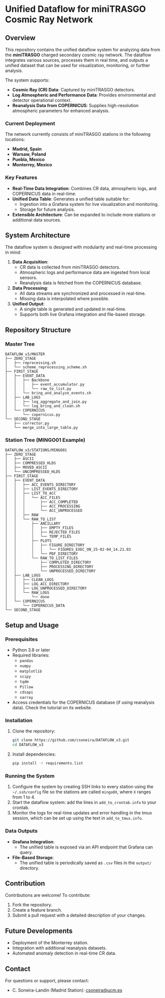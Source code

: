 # Unified Dataflow for miniTRASGO Cosmic Ray Network

## Overview
This repository contains the unified dataflow system for analyzing data from the **miniTRASGO** charged secondary cosmic ray network. The dataflow integrates various sources, processes them in real time, and outputs a unified dataset that can be used for visualization, monitoring, or further analysis.

The system supports:
- **Cosmic Ray (CR) Data**: Captured by miniTRASGO detectors.
- **Log Atmospheric and Performance Data**: Provides environmental and detector operational context.
- **Reanalysis Data from COPERNICUS**: Supplies high-resolution atmospheric parameters for enhanced analysis.

### Current Deployment
The network currently consists of miniTRASGO stations in the following locations:
- **Madrid, Spain**
- **Warsaw, Poland**
- **Puebla, Mexico**
- **Monterrey, Mexico**

### Key Features
- **Real-Time Data Integration**: Combines CR data, atmospheric logs, and COPERNICUS data in real-time.
- **Unified Data Table**: Generates a unified table suitable for:
  - Ingestion into a Grafana system for live visualization and monitoring.
  - Storage for future analysis.
- **Extensible Architecture**: Can be expanded to include more stations or additional data sources.

## System Architecture
The dataflow system is designed with modularity and real-time processing in mind:
1. **Data Acquisition**:
   - CR data is collected from miniTRASGO detectors.
   - Atmospheric logs and performance data are ingested from local sensors.
   - Reanalysis data is fetched from the COPERNICUS database.
2. **Data Processing**:
   - All data streams are synchronized and processed in real-time.
   - Missing data is interpolated where possible.
3. **Unified Output**:
   - A single table is generated and updated in real-time.
   - Supports both live Grafana integration and file-based storage.

## Repository Structure

### Master Tree
```
DATAFLOW_v3/MASTER
├── ZERO_STAGE
│   ├── reprocessing.sh
│   └── scheme_reprocessing_scheme.sh
├── FIRST_STAGE
│   ├── EVENT_DATA
│   │   ├── Backbone
│   │   │   ├── event_accumulator.py
│   │   │   └── raw_to_list.py
│   │   └── bring_and_analyze_events.sh
│   ├── LAB_LOGS
│   │   ├── log_aggregate_and_join.py
│   │   └── log_bring_and_clean.sh
│   └── COPERNICUS
│       └── copernicus.py
└── SECOND_STAGE
    ├── corrector.py
    └── merge_into_large_table.py
```

### Station Tree (MINGO01 Example)
```
DATAFLOW_v3/STATIONS/MINGO01
├── ZERO_STAGE
│   ├── ASCII
│   ├── COMPRESSED_HLDS
│   ├── MOVED_ASCII
│   └── UNCOMPRESSED_HLDS
├── FIRST_STAGE
│   ├── EVENT_DATA
│   │   ├── ACC_EVENTS_DIRECTORY
│   │   ├── LIST_EVENTS_DIRECTORY
│   │   ├── LIST_TO_ACC
│   │   │   └── ACC_FILES
│   │   │       ├── ACC_COMPLETED
│   │   │       ├── ACC_PROCESSING
│   │   │       └── ACC_UNPROCESSED
│   │   ├── RAW
│   │   └── RAW_TO_LIST
│   │       ├── ANCILLARY
│   │       │   ├── EMPTY_FILES
│   │       │   ├── REJECTED_FILES
│   │       │   └── TEMP_FILES
│   │       ├── PLOTS
│   │       │   ├── FIGURE_DIRECTORY
│   │       │   │   └── FIGURES_EXEC_ON_25-02-04_14.21.03
│   │       │   └── PDF_DIRECTORY
│   │       └── RAW_TO_LIST_FILES
│   │           ├── COMPLETED_DIRECTORY
│   │           ├── PROCESSING_DIRECTORY
│   │           └── UNPROCESSED_DIRECTORY
│   ├── LAB_LOGS
│   │   ├── CLEAN_LOGS
│   │   ├── LOG_ACC_DIRECTORY
│   │   ├── LOG_UNPROCESSED_DIRECTORY
│   │   └── RAW_LOGS
│   │       └── done
│   └── COPERNICUS
│       └── COPERNICUS_DATA
└── SECOND_STAGE
```

## Setup and Usage

### Prerequisites
- Python 3.8 or later
- Required libraries:
  - `pandas`
  - `numpy`
  - `matplotlib`
  - `scipy`
  - `tqdm`
  - `Pillow`
  - `cdsapi`
  - `xarray`
- Access credentials for the COPERNICUS database (if using reanalysis data). Check the tutorial on its website.

### Installation
1. Clone the repository:
   ```bash
   git clone https://github.com/csoneira/DATAFLOW_v3.git
   cd DATAFLOW_v3
   ```

2. Install dependencies:
   ```bash
   pip install -r requirements.list
   ```

### Running the System
1. Configure the system by creating SSH links to every station using the `~/.ssh/config` file so the stations are called `mingo0X`, where `X` ranges from 1 to 4.
2. Start the dataflow system: add the lines in `add_to_crontab.info` to your crontab.
3. Monitor the logs for real-time updates and error handling in the tmux session, which can be set up using the text in `add_to_tmux.info`.

### Data Outputs
- **Grafana Integration**:
  - The unified table is exposed via an API endpoint that Grafana can query.
- **File-Based Storage**:
  - The unified table is periodically saved as `.csv` files in the `output/` directory.

## Contribution
Contributions are welcome! To contribute:
1. Fork the repository.
2. Create a feature branch.
3. Submit a pull request with a detailed description of your changes.

## Future Developments
- Deployment of the Monterrey station.
- Integration with additional reanalysis datasets.
- Automated anomaly detection in real-time CR data.

## Contact
For questions or support, please contact:
- C. Soneira-Landín (Madrid Station): [csoneira@ucm.es](mailto:csoneira@ucm.es)

